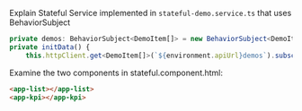 Explain Stateful Service implemented in `stateful-demo.service.ts` that uses BehaviorSubject

```typescript
private demos: BehaviorSubject<DemoItem[]> = new BehaviorSubject<DemoItem[]>([]);
private initData() {
    this.httpClient.get<DemoItem[]>(`${environment.apiUrl}demos`).subscribe((data) => {this.demos.next(data);});
```

Examine the two components in stateful.component.html:

```html
<app-list></app-list>
<app-kpi></app-kpi>
```